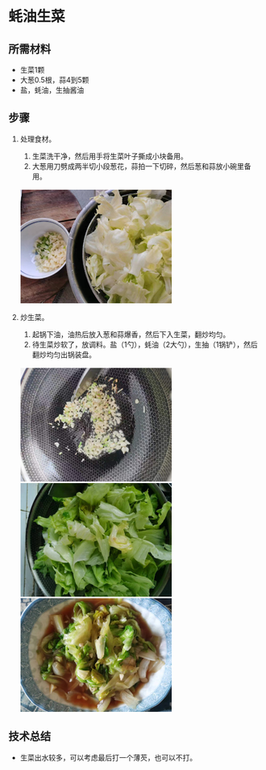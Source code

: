 # 蚝油生菜

## 所需材料

* 生菜1颗
* 大葱0.5根，蒜4到5颗
* 盐，蚝油，生抽酱油

## 步骤

1. 处理食材。
    1. 生菜洗干净，然后用手将生菜叶子撕成小块备用。
    1. 大葱用刀劈成两半切小段葱花，蒜拍一下切碎，然后葱和蒜放小碗里备用。

    <br />
    <img src="../img/lettuce1.jpeg" width="300" />

1. 炒生菜。
    1. 起锅下油，油热后放入葱和蒜爆香，然后下入生菜，翻炒均匀。
    1. 待生菜炒软了，放调料。盐（1勺），蚝油（2大勺），生抽（1锅铲），然后翻炒均匀出锅装盘。

    <br />
    <img src="../img/lettuce2.jpeg" width="300" />
    <img src="../img/lettuce3.jpeg" width="300" />
    <img src="../img/lettuce4.jpeg" width="300" />

## 技术总结

* 生菜出水较多，可以考虑最后打一个薄芡，也可以不打。
